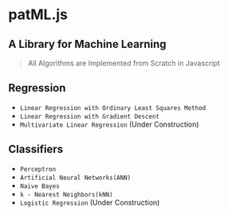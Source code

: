 # patML.js
## A Library for Machine Learning


> All Algorithms are Implemented from Scratch in Javascript

## Regression

- `Linear Regression with Ordinary Least Squares Method`
- `Linear Regression with Gradient Descent`
- `Multivariate Linear Regression` (Under Construction)

## Classifiers

- `Perceptron`
- `Artificial Neural Networks(ANN)`
- `Naive Bayes`
- `k - Nearest Neighbors(kNN)`
- `Logistic Regression` (Under Construction)
